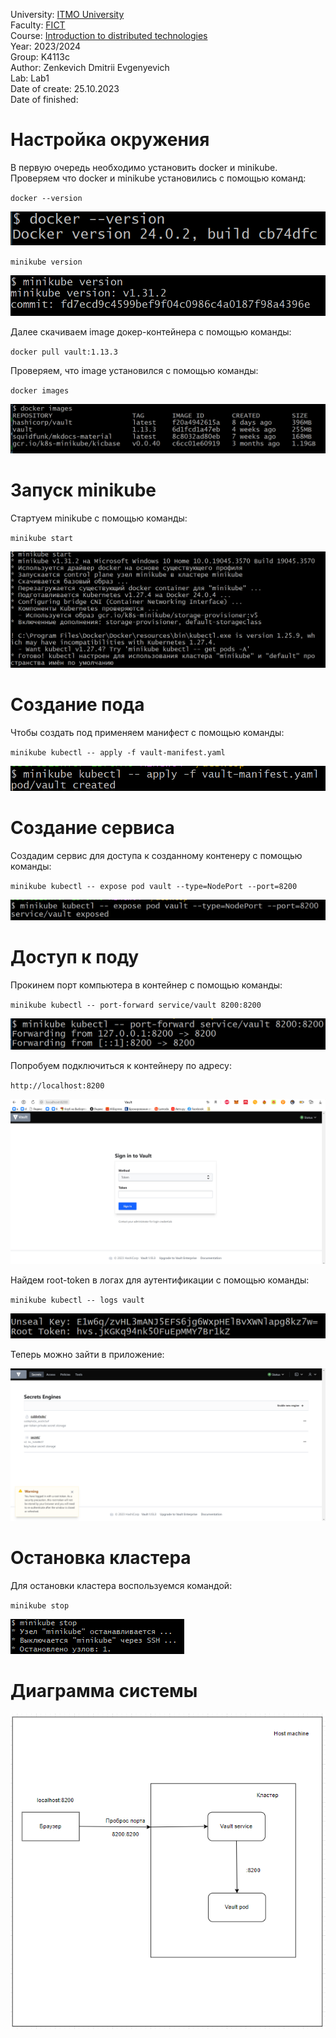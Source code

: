 University: [ITMO University](https://itmo.ru/ru/) \
Faculty: [FICT](https://fict.itmo.ru) \
Course: [Introduction to distributed technologies](https://github.com/itmo-ict-faculty/introduction-to-distributed-technologies) \
Year: 2023/2024 \
Group: K4113с \
Author: Zenkevich Dmitrii Evgenyevich \
Lab: Lab1 \
Date of create: 25.10.2023 \
Date of finished: <none>

# Настройка окружения
В первую очередь необходимо установить docker и minikube.
Проверяем что docker и minikube установились с помощью команд:

`` docker --version ``

![Рисунок 1](../lab1/source/docker-version.png)

`` minikube version ``

![Рисунок 2](../lab1/source/minikube-version.png)

Далее скачиваем image докер-контейнера с помощью команды:

`` docker pull vault:1.13.3  ``

Проверяем, что image установился с помощью команды:

`` docker images  ``

![Рисунок 3](../lab1/source/docker-images.png)

# Запуск minikube
Стартуем minikube с помощью команды:

``minikube start``

![Рисунок 4](../lab1/source/minikube-start.png)

# Создание пода
Чтобы создать под применяем манифест с помощью команды:

``minikube kubectl -- apply -f vault-manifest.yaml``

![Рисунок 5](../lab1/source/kubectl-apply.png)

# Создание сервиса
Создадим сервис для доступа к созданному контенеру с помощью команды:

``minikube kubectl -- expose pod vault --type=NodePort --port=8200``

![Рисунок 6](../lab1/source/kubectl-expose.png)

# Доступ к поду
Прокинем порт компьютера в контейнер с помощью команды:

``minikube kubectl -- port-forward service/vault 8200:8200``

![Рисунок 7](../lab1/source/kubectl-port-forward.png)

Попробуем подключиться к контейнеру по адресу:

``http://localhost:8200``

![Рисунок 8](../lab1/source/auth-page.png)

Найдем root-token в логах для аутентификации с помощью команды:

``minikube kubectl -- logs vault``

![Рисунок 9](../lab1/source/root-token.png)

Теперь можно зайти в приложение:

![Рисунок 10](../lab1/source/auth-success-page.png)

# Остановка кластера

Для остановки кластера воспользуемся командой:

``minikube stop``

![Рисунок 10](../lab1/source/minikube-stop.png)

# Диаграмма системы

![Рисунок 12](../lab1/source/system-diagram.png)